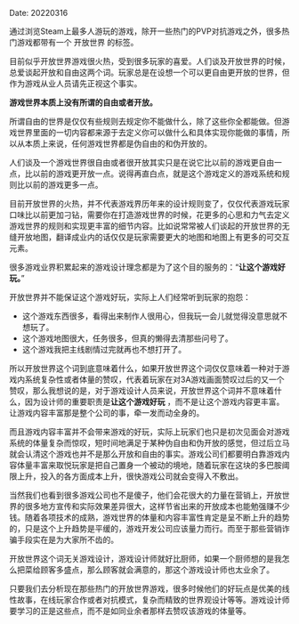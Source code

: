 Date: 20220316

通过浏览Steam上最多人游玩的游戏，除开一些热门的PVP对抗游戏之外，很多热门游戏都带有一个 开放世界 的标签。 

目前似乎开放世界游戏很火热，受到很多玩家的喜爱。人们谈及开放世界的时候，总爱谈起开放和自由这两个词。玩家总是在设想一个可以更自由更开放的世界，但作为游戏从业人员请先正视这个事实。

**游戏世界本质上没有所谓的自由或者开放。**

所谓自由的世界是仅仅有些规则去规定你不能做什么，除了这些你全都能做。但游戏世界里面的一切内容都来源于去定义你可以做什么和具体实现你能做的事情，所以从本质上来说，任何游戏世界都是伪自由的和伪开放的。

人们谈及一个游戏世界很自由或者很开放其实只是在说它比以前的游戏更自由一点，比以前的游戏更开放一点。说得再直白点，就是这个游戏定义的游戏系统和规则比以前的游戏更多一点。

目前开放世界的火热，并不代表游戏界历年来的设计规则变了，仅仅代表游戏玩家口味比以前更加刁钻，需要你在打造游戏世界的时候，花更多的心思和力气去定义游戏世界的规则和实现更丰富的细节内容。比如说常常被人们谈起的开放世界的无缝开放地图，翻译成业内的话仅仅是玩家需要更大的地图和地图上有更多的可交互元素。

很多游戏业界积累起来的游戏设计理念都是为了这个目的服务的：“**让这个游戏好玩。**”

开放世界并不能保证这个游戏好玩，实际上人们经常听到玩家的抱怨：

- 这个游戏东西很多，看得出来制作人很用心，但我玩一会儿就觉得没意思就不想玩了。
- 这个游戏地图很大，任务很多，但真的懒得去清那些问号了。
- 这个游戏我把主线剧情过完就再也不想打开了。

所以开放世界这个词到底意味着什么，如果开放世界这个词仅仅意味着一种对于游戏内系统复杂性或者体量的赞叹，代表着玩家在对3A游戏画面赞叹过后的又一个赞叹，那么我想说的是，对于游戏设计人员来说，开放世界这个词并不意味着什么，因为设计师的重要职责是**让这个游戏好玩** ，而不是让这个游戏内容更丰富。让游戏内容丰富那是整个公司的事，牵一发而动全身的。

而且游戏内容丰富并不会带来游戏的好玩，实际上玩家们也只是初次见面会对游戏系统的体量复杂而惊叹，短时间地满足于某种伪自由和伪开放的感觉，但过后立马就会认清这个游戏也并不是那么开放和自由的事实。游戏公司们都要明白靠游戏内容体量丰富来取悦玩家是把自己置身一个被动的境地，随着玩家在这块的多巴胺阈限上升，投入的各方面成本上升，很快游戏公司就会变得入不敷出。

当然我们也看到很多游戏公司也不是傻子，他们会花很大的力量在营销上，开放世界的很多地方宣传和实际效果差异很大，这样节省出来的开放成本也能勉强赚不少钱。随着各项技术的成熟，游戏世界的体量和内容丰富性肯定是呈不断上升的趋势的，只是这个上升趋势是平缓的，游戏开发公司应该量力而行。而至于那些营销诈骗手段实在是为大家所不齿的。

开放世界这个词无关游戏设计，游戏设计师就好比厨师，如果一个厨师想的是我怎么把菜给顾客多盛点，那么顾客就会满意的，那这个游戏设计师也太业余了。

只要我们去分析现在那些热门的开放世界游戏，很多时候他们的好玩点是优美的线性故事，在线玩家合作或者对抗模式，复杂而精致的世界观设计等等。游戏设计师要学习的正是这些点，而不是如同业余者那样去赞叹该游戏的体量等。
